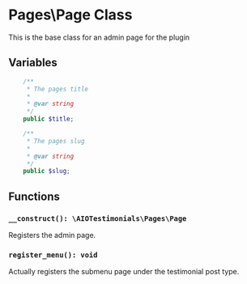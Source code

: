 # Pages\Page Class

This is the base class for an admin page for the plugin

## Variables
```php
    /**
     * The pages title
     * 
     * @var string
     */
    public $title;

    /**
     * The pages slug
     * 
     * @var string
     */
    public $slug;
```

## Functions

### ```__construct(): \AIOTestimonials\Pages\Page```
Registers the admin page.

### ```register_menu(): void```
Actually registers the submenu page under the testimonial post type.